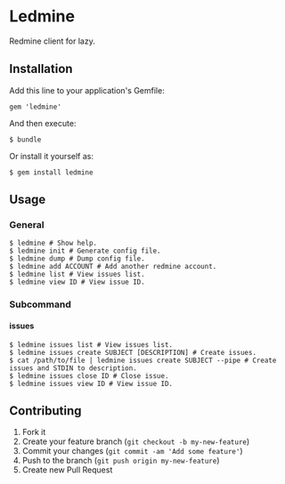 # Ledmine

Redmine client for lazy.

## Installation

Add this line to your application's Gemfile:

    gem 'ledmine'

And then execute:

    $ bundle

Or install it yourself as:

    $ gem install ledmine

## Usage

### General

    $ ledmine # Show help.
    $ ledmine init # Generate config file.
    $ ledmine dump # Dump config file.
    $ ledmine add ACCOUNT # Add another redmine account.
    $ ledmine list # View issues list.
    $ ledmine view ID # View issue ID.

### Subcommand

#### issues

    $ ledmine issues list # View issues list.
    $ ledmine issues create SUBJECT [DESCRIPTION] # Create issues.
    $ cat /path/to/file | ledmine issues create SUBJECT --pipe # Create issues and STDIN to description.
    $ ledmine issues close ID # Close issue.
    $ ledmine issues view ID # View issue ID.

## Contributing

1. Fork it
2. Create your feature branch (`git checkout -b my-new-feature`)
3. Commit your changes (`git commit -am 'Add some feature'`)
4. Push to the branch (`git push origin my-new-feature`)
5. Create new Pull Request
